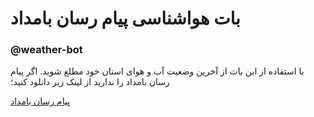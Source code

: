 # بات هواشناسی پیام رسان بامداد
### @weather-bot
با استفاده از این بات از آخرین وضعیت آب و هوای استان خود مطلع شوید. اگر پیام رسان بامداد را ندارید از لینک زیر دانلود کنید؛
  
[پیام رسان بامداد](https://cafebazaar.ir/app/ir.nasim/)
